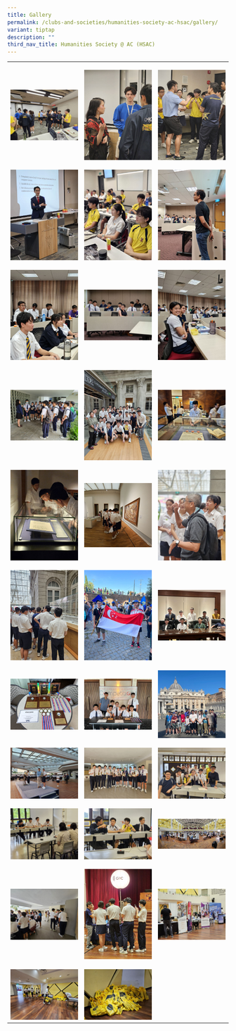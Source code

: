 ```yaml
---
title: Gallery
permalink: /clubs-and-societies/humanities-society-ac-hsac/gallery/
variant: tiptap
description: ""
third_nav_title: Humanities Society @ AC (HSAC)
---
```

<table><tbody><tr><th rowspan="1" colspan="1"><p></p><div class="isomer-image-wrapper"><img style="width: 100%" height="auto" width="100%" alt="" src="/images/Clubs And Societies/Humanities Society @ AC (HSAC)/20231107_170108.jpg"></div></th><th rowspan="1" colspan="1"><p></p><div class="isomer-image-wrapper"><img style="width: 100%" height="auto" width="100%" alt="" src="/images/Clubs And Societies/Humanities Society @ AC (HSAC)/20231107_170055.jpg"></div></th><th rowspan="1" colspan="1"><p></p><div class="isomer-image-wrapper"><img style="width: 100%" height="auto" width="100%" alt="" src="/images/Clubs And Societies/Humanities Society @ AC (HSAC)/20231107_170045.jpg"></div></th></tr><tr><td rowspan="1" colspan="1"><p></p><div class="isomer-image-wrapper"><img style="width: 100%" height="auto" width="100%" alt="" src="/images/Clubs And Societies/Humanities Society @ AC (HSAC)/20231107_152953.jpg"></div></td><td rowspan="1" colspan="1"><p></p><div class="isomer-image-wrapper"><img style="width: 100%" height="auto" width="100%" alt="" src="/images/Clubs And Societies/Humanities Society @ AC (HSAC)/20231107_152941.jpg"></div></td><td rowspan="1" colspan="1"><p></p><div class="isomer-image-wrapper"><img style="width: 100%" height="auto" width="100%" alt="" src="/images/Clubs And Societies/Humanities Society @ AC (HSAC)/20230321_160018.jpg"></div></td></tr><tr><td rowspan="1" colspan="1"><p></p><div class="isomer-image-wrapper"><img style="width: 100%" height="auto" width="100%" alt="" src="/images/Clubs And Societies/Humanities Society @ AC (HSAC)/20230321_154940.jpg"></div></td><td rowspan="1" colspan="1"><p></p><div class="isomer-image-wrapper"><img style="width: 100%" height="auto" width="100%" alt="" src="/images/Clubs And Societies/Humanities Society @ AC (HSAC)/20230321_154927.jpg"></div></td><td rowspan="1" colspan="1"><p></p><div class="isomer-image-wrapper"><img style="width: 100%" height="auto" width="100%" alt="" src="/images/Clubs And Societies/Humanities Society @ AC (HSAC)/20230321_154601.jpg"></div></td></tr><tr><td rowspan="1" colspan="1"><p></p><div class="isomer-image-wrapper"><img style="width: 100%" height="auto" width="100%" alt="" src="/images/Clubs And Societies/Humanities Society @ AC (HSAC)/20230321_152345.jpg"></div></td><td rowspan="1" colspan="1"><p></p><div class="isomer-image-wrapper"><img style="width: 100%" height="auto" width="100%" alt="" src="/images/Clubs And Societies/Humanities Society @ AC (HSAC)/20230718_162519.jpg"></div></td><td rowspan="1" colspan="1"><p></p><div class="isomer-image-wrapper"><img style="width: 100%" height="auto" width="100%" alt="" src="/images/Clubs And Societies/Humanities Society @ AC (HSAC)/20230718_161834.jpg"></div></td></tr><tr><td rowspan="1" colspan="1"><p></p><div class="isomer-image-wrapper"><img style="width: 100%" height="auto" width="100%" alt="" src="/images/Clubs And Societies/Humanities Society @ AC (HSAC)/20230718_161652.jpg"></div></td><td rowspan="1" colspan="1"><p></p><div class="isomer-image-wrapper"><img style="width: 100%" height="auto" width="100%" alt="" src="/images/Clubs And Societies/Humanities Society @ AC (HSAC)/20230718_154727.jpg"></div></td><td rowspan="1" colspan="1"><p></p><div class="isomer-image-wrapper"><img style="width: 100%" height="auto" width="100%" alt="" src="/images/Clubs And Societies/Humanities Society @ AC (HSAC)/20230718_152702.jpg"></div></td></tr><tr><td rowspan="1" colspan="1"><p></p><div class="isomer-image-wrapper"><img style="width: 100%" height="auto" width="100%" alt="" src="/images/Clubs And Societies/Humanities Society @ AC (HSAC)/20230718_152607.jpg"></div></td><td rowspan="1" colspan="1"><p></p><div class="isomer-image-wrapper"><img style="width: 100%" height="auto" width="100%" alt="" src="/images/Clubs And Societies/Humanities Society @ AC (HSAC)/Luke_and_Isaac.jpg"></div></td><td rowspan="1" colspan="1"><p></p><div class="isomer-image-wrapper"><img style="width: 100%" height="auto" width="100%" alt="" src="/images/Clubs And Societies/Humanities Society @ AC (HSAC)/IAC_2023__05.jpg"></div></td></tr><tr><td rowspan="1" colspan="1"><p></p><div class="isomer-image-wrapper"><img style="width: 100%" height="auto" width="100%" alt="" src="/images/Clubs And Societies/Humanities Society @ AC (HSAC)/IAC_2023__02.jpg"></div></td><td rowspan="1" colspan="1"><p></p><div class="isomer-image-wrapper"><img style="width: 100%" height="auto" width="100%" alt="" src="/images/Clubs And Societies/Humanities Society @ AC (HSAC)/IAC_2023__01.jpg"></div></td><td rowspan="1" colspan="1"><p></p><div class="isomer-image-wrapper"><img style="width: 100%" height="auto" width="100%" alt="" src="/images/Clubs And Societies/Humanities Society @ AC (HSAC)/Group_Photo.jpg"></div></td></tr><tr><td rowspan="1" colspan="1"><p></p><div class="isomer-image-wrapper"><img style="width: 100%" height="auto" width="100%" alt="" src="/images/Clubs And Societies/Humanities Society @ AC (HSAC)/20230815_075707.jpg"></div></td><td rowspan="1" colspan="1"><p></p><div class="isomer-image-wrapper"><img style="width: 100%" height="auto" width="100%" alt="" src="/images/Clubs And Societies/Humanities Society @ AC (HSAC)/20230710_084311.jpg"></div></td><td rowspan="1" colspan="1"><p></p><div class="isomer-image-wrapper"><img style="width: 100%" height="auto" width="100%" alt="" src="/images/Clubs And Societies/Humanities Society @ AC (HSAC)/20230415_170750.jpg"></div></td></tr><tr><td rowspan="1" colspan="1"><p></p><div class="isomer-image-wrapper"><img style="width: 100%" height="auto" width="100%" alt="" src="/images/Clubs And Societies/Humanities Society @ AC (HSAC)/20230415_160816.jpg"></div></td><td rowspan="1" colspan="1"><p></p><div class="isomer-image-wrapper"><img style="width: 100%" height="auto" width="100%" alt="" src="/images/Clubs And Societies/Humanities Society @ AC (HSAC)/20230415_160730.jpg"></div></td><td rowspan="1" colspan="1"><p></p><div class="isomer-image-wrapper"><img style="width: 100%" height="auto" width="100%" alt="" src="/images/Clubs And Societies/Humanities Society @ AC (HSAC)/20230427_125353.jpg"></div></td></tr><tr><td rowspan="1" colspan="1"><p></p><div class="isomer-image-wrapper"><img style="width: 100%" height="auto" width="100%" alt="" src="/images/Clubs And Societies/Humanities Society @ AC (HSAC)/20230427_124457.jpg"></div></td><td rowspan="1" colspan="1"><p></p><div class="isomer-image-wrapper"><img style="width: 100%" height="auto" width="100%" alt="" src="/images/Clubs And Societies/Humanities Society @ AC (HSAC)/20230427_120754.jpg"></div></td><td rowspan="1" colspan="1"><p></p><div class="isomer-image-wrapper"><img style="width: 100%" height="auto" width="100%" alt="" src="/images/Clubs And Societies/Humanities Society @ AC (HSAC)/20230427_120728.jpg"></div></td></tr><tr><td rowspan="1" colspan="1"><p></p><div class="isomer-image-wrapper"><img style="width: 100%" height="auto" width="100%" alt="" src="/images/Clubs And Societies/Humanities Society @ AC (HSAC)/20230427_110056.jpg"></div></td><td rowspan="1" colspan="1"><p></p><div class="isomer-image-wrapper"><img style="width: 100%" height="auto" width="100%" alt="" src="/images/Clubs And Societies/Humanities Society @ AC (HSAC)/20230427_102225.jpg"></div></td><td rowspan="1" colspan="1"><p></p></td></tr></tbody></table><p></p>